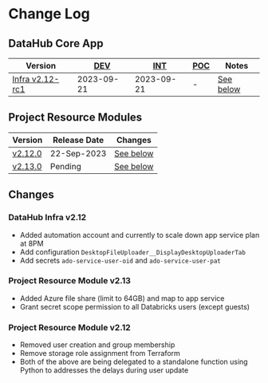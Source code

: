 # Change Log

## DataHub Core App
| Version | [DEV](https://dev.fsdh-dhsf.science.cloud-nuage.canada.ca/) | [INT](https://int.fsdh-dhsf.science.cloud-nuage.canada.ca/) | [POC](https://federal-science-datahub.canada.ca/) | Notes |
|---|---|---|---|---|
|[Infra v2.12-rc1](https://github.com/ssc-sp/datahub-infra/tree/v2.12-rc1)|2023-09-21|2023-09-21|-| [See below](#datahub-infra-v212) |

## Project Resource Modules
| Version | Release Date | Changes |
|---|---|---|
|[v2.12.0](https://github.com/ssc-sp/datahub-resource-modules/tree/versioning/modules/v2.12.0)| 22-Sep-2023 |[See below](#project-resource-module-v212)|
|[v2.13.0](https://github.com/ssc-sp/datahub-resource-modules/tree/2.13.x/modules/v2.13.0)| Pending |[See below](#project-resource-module-v213)|

## Changes

### DataHub Infra v2.12
- Added automation account and currently to scale down app service plan at 8PM
- Add configuration `DesktopFileUploader__DisplayDesktopUploaderTab`
- Add secrets `ado-service-user-oid` and `ado-service-user-pat`

### Project Resource Module v2.13
- Added Azure file share (limit to 64GB) and map to app service 
- Grant secret scope permission to all Databricks users (except guests)

### Project Resource Module v2.12
- Removed user creation and group membership
- Remove storage role assignment from Terraform
- Both of the above are being delegated to a standalone function using Python to addresses the delays during user update
